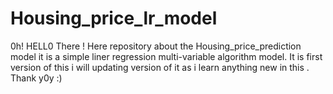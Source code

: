 # Housing_price_lr_model
0h! HELL0 There ! Here repository about the Housing_price_prediction model it is a simple liner regression multi-variable algorithm model. It is first version of this i will updating version of it as i learn anything new in this . Thank y0y :)
